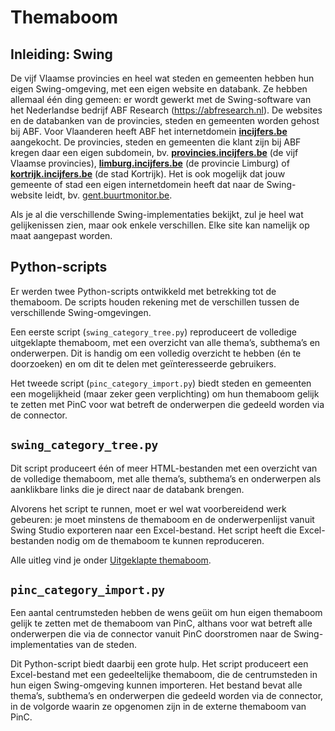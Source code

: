 # Themaboom

## Inleiding: Swing

De vijf Vlaamse provincies en heel wat steden en gemeenten hebben hun eigen Swing-omgeving, met een eigen website en databank. Ze hebben allemaal één ding gemeen: er wordt gewerkt met de Swing-software van het Nederlandse bedrijf ABF Research (https://abfresearch.nl). De websites en de databanken van de provincies, steden en gemeenten worden gehost bij ABF. Voor Vlaanderen heeft ABF het internetdomein **[incijfers.be](https://incijfers.be/)** aangekocht. De provincies, steden en gemeenten die klant zijn bij ABF kregen daar een eigen subdomein, bv. **[provincies.incijfers.be](https://provincies.incijfers.be/)** (de vijf Vlaamse provincies), **[limburg.incijfers.be](https://limburg.incijfers.be/)** (de provincie Limburg) of **[kortrijk.incijfers.be](https://kortrijk.incijfers.be/)** (de stad Kortrijk). Het is ook mogelijk dat jouw gemeente of stad een eigen internetdomein heeft dat naar de Swing-website leidt, bv. [gent.buurtmonitor.be](https://gent.buurtmonitor.be).

Als je al die verschillende Swing-implementaties bekijkt, zul je heel wat gelijkenissen zien, maar ook enkele verschillen. Elke site kan namelijk op maat aangepast worden.

## Python-scripts

Er werden twee Python-scripts ontwikkeld met betrekking tot de themaboom. De scripts houden rekening met de verschillen tussen de verschillende Swing-omgevingen.

Een eerste script (`swing_category_tree.py`) reproduceert de volledige uitgeklapte themaboom, met een overzicht van alle thema’s, subthema’s en onderwerpen. Dit is handig om een volledig overzicht te hebben (én te doorzoeken) en om dit te delen met geïnteresseerde gebruikers.

Het tweede script (`pinc_category_import.py`) biedt steden en gemeenten een mogelijkheid (maar zeker geen verplichting) om hun themaboom gelijk te zetten met PinC voor wat betreft de onderwerpen die gedeeld worden via de connector.

## `swing_category_tree.py`

Dit script produceert één of meer HTML-bestanden met een overzicht van de volledige themaboom, met alle thema’s, subthema’s en onderwerpen als aanklikbare links die je direct naar de databank brengen.

Alvorens het script te runnen, moet er wel wat voorbereidend werk gebeuren: je moet minstens de themaboom en de onderwerpenlijst vanuit Swing Studio exporteren naar een Excel-bestand. Het script heeft die Excel-bestanden nodig om de themaboom te kunnen reproduceren.

Alle uitleg vind je onder [Uitgeklapte themaboom](Uitgeklapte_themaboom.md).

## `pinc_category_import.py`

Een aantal centrumsteden hebben de wens geüit om hun eigen themaboom gelijk te zetten met de themaboom van PinC, althans voor wat betreft alle onderwerpen die via de connector vanuit PinC doorstromen naar de Swing-implementaties van de steden.

Dit Python-script biedt daarbij een grote hulp. Het script produceert een Excel-bestand met een gedeeltelijke themaboom, die de centrumsteden in hun eigen Swing-omgeving kunnen importeren. Het bestand bevat alle thema’s, subthema’s en onderwerpen die gedeeld worden via de connector, in de volgorde waarin ze opgenomen zijn in de externe themaboom van PinC.
